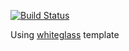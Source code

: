 [![Build Status](https://travis-ci.com/AandersonL/anderson-notes.github.io.svg?token=9hrWvfGKiZns9p6qnvxC&branch=master)](https://travis-ci.com/AandersonL/anderson-notes.github.io)

Using [whiteglass](https://github.com/yous/whiteglass) template
